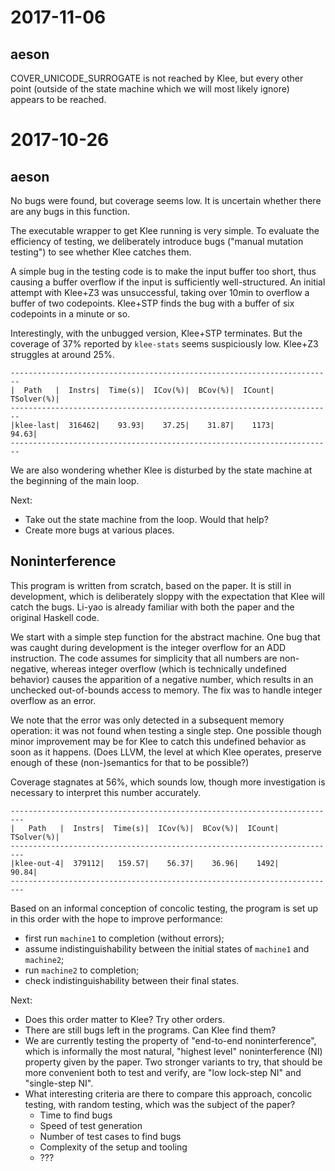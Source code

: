 2017-11-06
==========

aeson
-----

COVER_UNICODE_SURROGATE is not reached by Klee, but every other point (outside
of the state machine which we will most likely ignore) appears to be reached.

2017-10-26
==========

aeson
-----

No bugs were found, but coverage seems low.
It is uncertain whether there are any bugs in this function.

The executable wrapper to get Klee running is very simple.
To evaluate the efficiency of testing, we deliberately introduce bugs
("manual mutation testing") to see whether Klee catches them.

A simple bug in the testing code is to make the input buffer too short, thus
causing a buffer overflow if the input is sufficiently well-structured.
An initial attempt with Klee+Z3 was unsuccessful, taking over 10min to
overflow a buffer of two codepoints. Klee+STP finds the bug with a buffer of
six codepoints in a minute or so.

Interestingly, with the unbugged version, Klee+STP terminates.
But the coverage of 37% reported by `klee-stats` seems suspiciously low.
Klee+Z3 struggles at around 25%.

```
------------------------------------------------------------------------
|  Path   |  Instrs|  Time(s)|  ICov(%)|  BCov(%)|  ICount|  TSolver(%)|
------------------------------------------------------------------------
|klee-last|  316462|    93.93|    37.25|    31.87|    1173|       94.63|
------------------------------------------------------------------------
```

We are also wondering whether Klee is disturbed by the state machine at the
beginning of the main loop.

Next:

- Take out the state machine from the loop. Would that help?
- Create more bugs at various places.

Noninterference
---------------

This program is written from scratch, based on the paper.
It is still in development, which is deliberately sloppy with the expectation
that Klee will catch the bugs.
Li-yao is already familiar with both the paper and the original Haskell code.

We start with a simple step function for the abstract machine.
One bug that was caught during development is the integer overflow for
an ADD instruction. The code assumes for simplicity that all numbers are
non-negative, whereas integer overflow (which is technically undefined
behavior) causes the apparition of a negative number, which results in an
unchecked out-of-bounds access to memory. The fix was to handle integer
overflow as an error.

We note that the error was only detected in a subsequent
memory operation: it was not found when testing a single step.
One possible though minor improvement may be for Klee to catch this
undefined behavior as soon as it happens. (Does LLVM, the level at which
Klee operates, preserve enough of these (non-)semantics for that to be
possible?)

Coverage stagnates at 56%, which sounds low, though more investigation is
necessary to interpret this number accurately.

```
-------------------------------------------------------------------------
|   Path   |  Instrs|  Time(s)|  ICov(%)|  BCov(%)|  ICount|  TSolver(%)|
-------------------------------------------------------------------------
|klee-out-4|  379112|   159.57|    56.37|    36.96|    1492|       90.84|
-------------------------------------------------------------------------
```

Based on an informal conception of concolic testing, the program is
set up in this order with the hope to improve performance:

- first run `machine1` to completion (without errors);
- assume indistinguishability between the initial states of `machine1` and `machine2`;
- run `machine2` to completion;
- check indistinguishability between their final states.

Next:

- Does this order matter to Klee? Try other orders.
- There are still bugs left in the programs. Can Klee find them?
- We are currently testing the property of "end-to-end noninterference",
  which is informally the most natural, "highest level" noninterference (NI)
  property given by the paper. Two stronger variants to try, that should be
  more convenient both to test and verify,
  are "low lock-step NI" and "single-step NI".
- What interesting criteria are there to compare this approach, concolic
  testing, with random testing, which was the subject of the paper?
  + Time to find bugs
  + Speed of test generation
  + Number of test cases to find bugs
  + Complexity of the setup and tooling
  + ???
